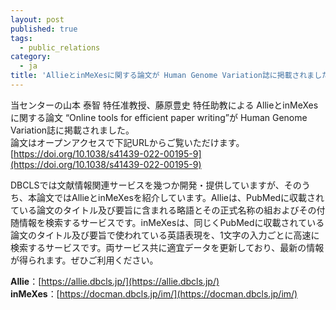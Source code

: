 ```yaml
---
layout: post
published: true
tags:
  - public_relations
category:
  - ja
title: 'AllieとinMeXesに関する論文が Human Genome Variation誌に掲載されました'
---
```

当センターの山本 泰智 特任准教授、藤原豊史 特任助教による AllieとinMeXesに関する論文 “Online tools for efficient paper writing”が Human Genome Variation誌に掲載されました。<br/>
論文はオープンアクセスで下記URLからご覧いただけます。<br/>
[https://doi.org/10.1038/s41439-022-00195-9](https://doi.org/10.1038/s41439-022-00195-9)

DBCLSでは文献情報関連サービスを幾つか開発・提供していますが、そのうち、本論文ではAllieとinMeXesを紹介しています。Allieは、PubMedに収載されている論文のタイトル及び要旨に含まれる略語とその正式名称の組およびその付随情報を検索するサービスです。inMeXesは、同じくPubMedに収載されている論文のタイトル及び要旨で使われている英語表現を、1文字の入力ごとに高速に検索するサービスです。両サービス共に適宜データを更新しており、最新の情報が得られます。ぜひご利用ください。

**Allie**：[https://allie.dbcls.jp/](https://allie.dbcls.jp/)<br/>
**inMeXes**：[https://docman.dbcls.jp/im/](https://docman.dbcls.jp/im/)
